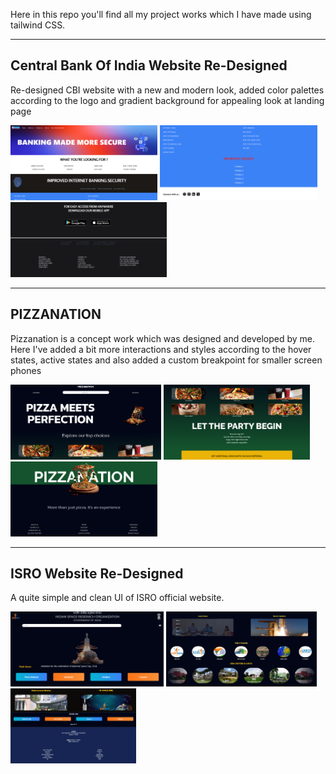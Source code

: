 <p>
  Here in this repo you'll find all my project works which I have made using tailwind CSS. 
</p>

***
###

<h2>Central Bank Of India Website Re-Designed</h2>
<p>Re-designed CBI website with a new and modern look, added color palettes according to the logo and gradient background for appealing look at landing page</p>
<div align="left">
<img height=120 src="https://github.com/isudiptodas/isudiptodas/blob/main/Projects/CBI%20Re-designed/cbi1.png" alt="cbi"/>
<img height=120 src="https://github.com/isudiptodas/isudiptodas/blob/main/Projects/CBI%20Re-designed/cbi2.png" alt="cbi"/>
  <img height=120 src="https://github.com/isudiptodas/isudiptodas/blob/main/Projects/CBI%20Re-designed/cbi3.png" alt="cbi"/>
</div>

***
###

<h2>PIZZANATION</h2>
<p>Pizzanation is a concept work which was designed and developed by me. Here I've added a bit more interactions and styles according to the hover states, active states and also added a custom breakpoint for smaller screen phones</p>
<div align="left">
<img height=120 src="https://github.com/isudiptodas/isudiptodas/blob/main/Projects/PIZZANATION/p1.png" alt="pizzanation"/>
<img height=120 src="https://github.com/isudiptodas/isudiptodas/blob/main/Projects/PIZZANATION/p2.png" alt="pizzanation"/>
<img height=120 src="https://github.com/isudiptodas/isudiptodas/blob/main/Projects/PIZZANATION/p3.png" alt="pizzanation"/>
</div>

***
###

<h2>ISRO Website Re-Designed</h2>
<p>A quite simple and clean UI of ISRO official website.</p>
<div align="left">
<img height=120 src="https://github.com/isudiptodas/isudiptodas/blob/main/Projects/ISRO%20Redesigned/isro1.png" alt="isro"/>
<img height=120 src="https://github.com/isudiptodas/isudiptodas/blob/main/Projects/ISRO%20Redesigned/isro2.png" alt="isro"/>
<img height=120 src="https://github.com/isudiptodas/isudiptodas/blob/main/Projects/ISRO%20Redesigned/isro3.png" alt="isro"/>
</div>

